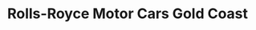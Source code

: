 ---
title: "Rolls-Royce Motor Cars Gold Coast"
url: /chicago/rolls-royce-motor-cars-gold-coast/
shop: Autohaus
---